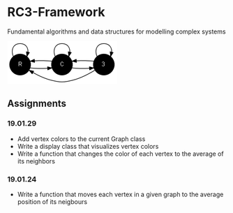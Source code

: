 # RC3-Framework

Fundamental algorithms and data structures for modelling complex systems

![](rc3.png)

## Assignments

### 19.01.29
- Add vertex colors to the current Graph class
- Write a display class that visualizes vertex colors
- Write a function that changes the color of each vertex to the average of its neighbors

### 19.01.24
- Write a function that moves each vertex in a given graph to the average position of its neigbours